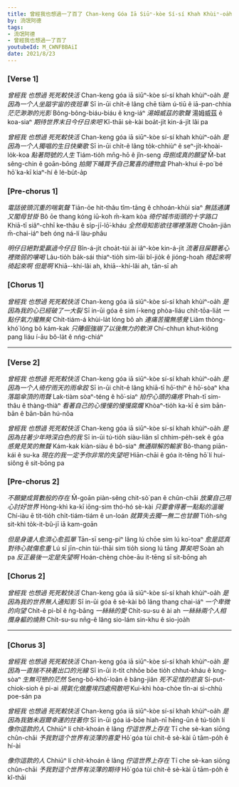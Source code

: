 ```yaml
---
title: 曾經我也想過一了百了 Chan-keng Góa Iā Siūⁿ-kòe Sí-sí Khah Khùiⁿ-oa̍h
by: 流氓阿德
tags:
- 流氓阿德
- 曾經我也想過一了百了
youtubeId: M_CWNFBBAiI
date: 2021/8/23
---
```


### [Verse 1]

*曾經我 也想過 死死較快活*
Chan-keng góa iā siūⁿ-kòe sí-sí khah khùiⁿ-oa̍h
*是因為一个人坐踮宇宙的夜班車*
Sī in-ūi chi̍t-ê lâng chē tiàm ú-tiū ê iā-pan-chhia
*茫茫渺渺的光影*
Bông-bông-biáu-biáu ê kng-iáⁿ
*湯姆威茲的歌聲*
湯姆威茲 ê koa-siaⁿ
*期待世界末日今仔日來吧*
Kî-thāi sè-kài boa̍t-ji̍t kin-á-ji̍t lâi pa

*曾經我 也想過 死死較快活*
Chan-keng góa iā siūⁿ-kòe sí-sí khah khùiⁿ-oa̍h
*是因為一个人獨唱的生日快樂歌*
Sī in-ūi chi̍t-ê lâng to̍k-chhiùⁿ ê seⁿ-ji̍t-khoài-lo̍k-koa
*點著問號的人生*
Tiám-tio̍h mn̄g-hō ê jîn-seng
*毋捌成真的願望*
M̄-bat sêng-chin ê goān-bōng
*拍開下晡買予自己驚喜的禮物盒*
Phah-khui ē-po͘ bé hō͘ ka-kī kiaⁿ-hí ê lé-bu̍t-a̍p

### [Pre-chorus 1]

*電話彼頭沉重的喘氣聲*
Tiān-ōe hit-thâu tîm-tāng ê chhoán-khùi siaⁿ
*無話通講又閣毋甘掛*
Bô ōe thang kóng iū-koh m̄-kam kòa
*徛佇城市街頭的十字路口*
Khiā-tī siâⁿ-chhī ke-thâu ê si̍p-jī-lō͘-kháu
*全然毋知影欲往哪裡落跑*
Choân-jiân m̄-chai-iáⁿ beh óng ná-lí làu-phâu

*明仔日絕對愛贏過今仔日*
Bîn-á-ji̍t choa̍t-tùi ài iâⁿ-kòe kin-á-ji̍t
*流著目屎聽著心裡微弱的嚷喝*
Lâu-tio̍h ba̍k-sái thiaⁿ-tio̍h sim-lāi bî-jio̍k ê jióng-hoah
*徛起來啊 徛起來啊 但是啊*
Khiā--khí-lâi ah, khiā--khí-lâi ah, tān-sī ah

### [Chorus 1]

*曾經我 也想過 死死較快活*
Chan-keng góa iā siūⁿ-kòe sí-sí khah khùiⁿ-oa̍h
*是因為我的心已經破了一大裂*
Sī in-ūi góa ê sim í-keng phòa-liáu chi̍t-tōa-lia̍t
*一點仔氣力攏無矣*
Chi̍t-tiám-á khùi-la̍t lóng bô ah
*連痛苦攏無感覺*
Liâm thòng-khó͘ lóng bô kám-kak
*只賰倔強崩了以後無力的軟汫*
Chí-chhun khut-kiông pang liáu í-āu bô-la̍t ê nńg-chiáⁿ

---

### [Verse 2]

*曾經我 也想過 死死較快活*
Chan-keng góa iā siūⁿ-kòe sí-sí khah khùiⁿ-oa̍h
*是因為一个人徛佇雨天的雨傘跤*
Sī in-ūi chi̍t-ê lâng khiā-tī hō͘-thiⁿ ê hō͘-sòaⁿ kha
*落踮傘頂的雨聲*
Lak-tiàm sòaⁿ-téng ê hō͘-siaⁿ
*拍佇心頭的痛疼*
Phah-tī sim-thâu ê thàng-thiàⁿ
*看著自己的心慢慢的慢慢腐爛*
Khòaⁿ-tio̍h ka-kī ê sim bān-bān ê bān-bān hú-nōa

*曾經我 也想過 死死較快活*
Chan-keng góa iā siūⁿ-kòe sí-sí khah khùiⁿ-oa̍h
*是因為拄著少年時深白色的我*
Sī in-ūi tú-tio̍h siàu-liân sî chhim-pe̍h-sek ê góa
*感覺見笑的無聲*
Kám-kak kiàn-siàu ê bô-siaⁿ
*無通辯解的輸家*
Bô-thang piān-kái ê su-ka
*現在的我一定予你非常的失望吧*
Hiān-chāi ê góa it-tēng hō͘ lí hui-siông ê sit-bōng pa

### [Pre-chorus 2]

*不願變成質數般的存在*
M̄-goān piàn-sêng chit-sò͘ pan ê chûn-chāi
*放棄自己用心討好世界*
Hòng-khì ka-kī iōng-sim thó-hó sè-kài
*只要會得著一點點的溫暖*
Chí-iàu ē tit-tio̍h chi̍t-tiám-tiám ê un-loán
*就算失去獨一無二也甘願*
Tio̍h-sǹg sit-khì to̍k-it-bû-jī iā kam-goān

*但是身邊人愈濟心愈孤單*
Tān-sī seng-piⁿ lâng lú chōe sim lú ko͘-toaⁿ
*愈是認真對待心就傷愈重*
Lú sī jīn-chin tùi-thāi sim tio̍h siong lú tāng
*算矣吧*
Soàn ah pa
*反正最後一定是失望啊*
Hoán-chèng chòe-āu it-tēng sī sit-bōng ah

### [Chorus 2]

*曾經我 也想過 死死較快活*
Chan-keng góa iā siūⁿ-kòe sí-sí khah khùiⁿ-oa̍h
*是因為我的世界無人通知影*
Sī in-ūi góa ê sè-kài bô lâng thang chai-iáⁿ
*一个卑微的向望*
Chi̍t-ê pi-bî ê ǹg-bāng
*一絲絲的愛*
Chi̍t-su-su ê ài ah
*一絲絲兩个人相攬身軀的燒熱*
Chi̍t-su-su nn̄g-ê lâng sio-lám sin-khu ê sio-joa̍h

---

### [Chorus 3]

*曾經我 也想過 死死較快活*
Chan-keng góa iā siūⁿ-kòe sí-sí khah khùiⁿ-oa̍h
*是因為一直揣不袂著出口的光線*
Sī in-ūi it-ti̍t chhōe bōe tio̍h chhut-kháu ê kng-sòaⁿ
*生無可戀的茫然*
Seng-bô-khó͘-loân ê bâng-jiân
*死不足惜的悲哀*
Sí-put-chiok-sioh ê pi-ai
*規氣化做塵埃四處飛散吧*
Kui-khì hòa-chòe tîn-ai sì-chhù poe-sán pa

*曾經我 也想過 死死較快活*
Chan-keng góa iā siūⁿ-kòe sí-sí khah khùiⁿ-oa̍h
*是因為我猶未遐爾幸運的拄著你*
Sī in-ūi góa iá-bōe hiah-nī hēng-ūn ê tú-tio̍h lí
*像你這款的人*
Chhiūⁿ lí chit-khoán ê lâng
*佇這世界上存在*
Tī che sè-kan siōng chûn-chāi
*予我對這个世界有淡薄的喜愛*
Hō͘ góa tùi chit-ê sè-kài ū tām-po̍h ê hí-ài

*像你這款的人*
Chhiūⁿ lí chit-khoán ê lâng
*佇這世界上存在*
Tī che sè-kan siōng chûn-chāi
*予我對這个世界有淡薄的期待*
Hō͘ góa tùi chit-ê sè-kài ū tām-po̍h ê kî-thāi
